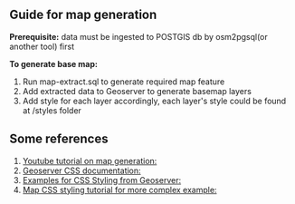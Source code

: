## Guide for map generation

**Prerequisite:** data must be ingested to POSTGIS db by osm2pgsql(or another tool) first

**To generate base map:**

1. Run map-extract.sql to generate required map feature
2. Add extracted data to Geoserver to generate basemap layers
3. Add style for each layer accordingly, each layer's style could be found at /styles folder

## Some references
1. [Youtube tutorial on map generation: ](https://www.youtube.com/watch?v=7Xk4FoDZAIo)
2. [Geoserver CSS documentation: ](https://docs.geoserver.org/stable/en/user/styling/workshop/css/css.html)
3. [Examples for CSS Styling from Geoserver: ](https://docs.geoserver.org/main/en/user/styling/css/cookbook/index.html)
4. [Map CSS styling tutorial for more complex example: ](https://www.youtube.com/watch?v=jwMNKPUL2iw)


